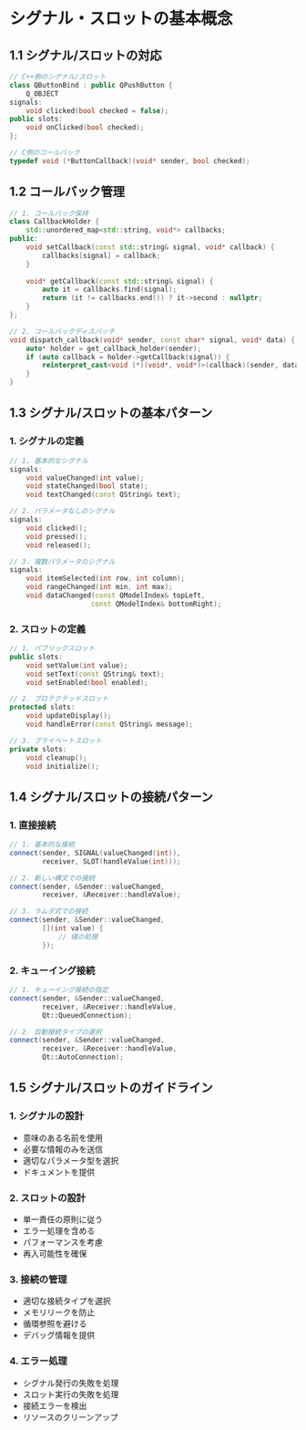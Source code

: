 # シグナル・スロットの基本概念

## 1.1 シグナル/スロットの対応
```cpp
// C++側のシグナル/スロット
class QButtonBind : public QPushButton {
    Q_OBJECT
signals:
    void clicked(bool checked = false);
public slots:
    void onClicked(bool checked);
};

// C側のコールバック
typedef void (*ButtonCallback)(void* sender, bool checked);
```

## 1.2 コールバック管理
```cpp
// 1. コールバック保持
class CallbackHolder {
    std::unordered_map<std::string, void*> callbacks;
public:
    void setCallback(const std::string& signal, void* callback) {
        callbacks[signal] = callback;
    }
    
    void* getCallback(const std::string& signal) {
        auto it = callbacks.find(signal);
        return (it != callbacks.end()) ? it->second : nullptr;
    }
};

// 2. コールバックディスパッチ
void dispatch_callback(void* sender, const char* signal, void* data) {
    auto* holder = get_callback_holder(sender);
    if (auto callback = holder->getCallback(signal)) {
        reinterpret_cast<void (*)(void*, void*)>(callback)(sender, data);
    }
}
```

## 1.3 シグナル/スロットの基本パターン

### 1. シグナルの定義
```cpp
// 1. 基本的なシグナル
signals:
    void valueChanged(int value);
    void stateChanged(bool state);
    void textChanged(const QString& text);

// 2. パラメータなしのシグナル
signals:
    void clicked();
    void pressed();
    void released();

// 3. 複数パラメータのシグナル
signals:
    void itemSelected(int row, int column);
    void rangeChanged(int min, int max);
    void dataChanged(const QModelIndex& topLeft,
                    const QModelIndex& bottomRight);
```

### 2. スロットの定義
```cpp
// 1. パブリックスロット
public slots:
    void setValue(int value);
    void setText(const QString& text);
    void setEnabled(bool enabled);

// 2. プロテクテッドスロット
protected slots:
    void updateDisplay();
    void handleError(const QString& message);

// 3. プライベートスロット
private slots:
    void cleanup();
    void initialize();
```

## 1.4 シグナル/スロットの接続パターン

### 1. 直接接続
```cpp
// 1. 基本的な接続
connect(sender, SIGNAL(valueChanged(int)),
        receiver, SLOT(handleValue(int)));

// 2. 新しい構文での接続
connect(sender, &Sender::valueChanged,
        receiver, &Receiver::handleValue);

// 3. ラムダ式での接続
connect(sender, &Sender::valueChanged,
        [](int value) {
            // 値の処理
        });
```

### 2. キューイング接続
```cpp
// 1. キューイング接続の指定
connect(sender, &Sender::valueChanged,
        receiver, &Receiver::handleValue,
        Qt::QueuedConnection);

// 2. 自動接続タイプの選択
connect(sender, &Sender::valueChanged,
        receiver, &Receiver::handleValue,
        Qt::AutoConnection);
```

## 1.5 シグナル/スロットのガイドライン

### 1. シグナルの設計
- 意味のある名前を使用
- 必要な情報のみを送信
- 適切なパラメータ型を選択
- ドキュメントを提供

### 2. スロットの設計
- 単一責任の原則に従う
- エラー処理を含める
- パフォーマンスを考慮
- 再入可能性を確保

### 3. 接続の管理
- 適切な接続タイプを選択
- メモリリークを防止
- 循環参照を避ける
- デバッグ情報を提供

### 4. エラー処理
- シグナル発行の失敗を処理
- スロット実行の失敗を処理
- 接続エラーを検出
- リソースのクリーンアップ

